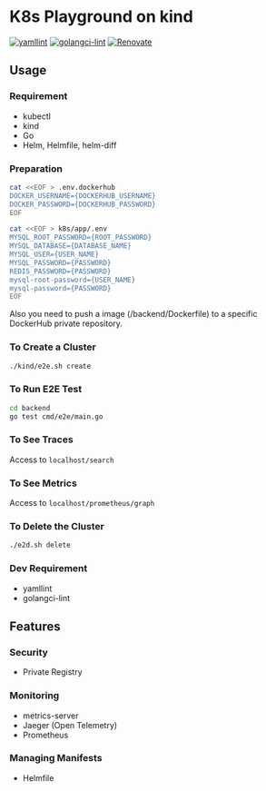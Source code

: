 # K8s Playground on kind

[![yamllint](https://github.com/YunosukeY/k8s-playground/actions/workflows/yamllint.yaml/badge.svg?branch=master&event=push)](https://github.com/YunosukeY/k8s-playground/actions/workflows/yamllint.yaml)
[![golangci-lint](https://github.com/YunosukeY/k8s-playground-on-kind/actions/workflows/golangci-lint.yml/badge.svg?branch=master&event=push)](https://github.com/YunosukeY/k8s-playground-on-kind/actions/workflows/golangci-lint.yml)
[![Renovate](https://img.shields.io/badge/renovate-enabled-brightgreen.svg)](https://renovatebot.com)

## Usage

### Requirement

- kubectl
- kind
- Go
- Helm, Helmfile, helm-diff

### Preparation

```sh
cat <<EOF > .env.dockerhub
DOCKER_USERNAME={DOCKERHUB_USERNAME}
DOCKER_PASSWORD={DOCKERHUB_PASSWORD}
EOF

cat <<EOF > k8s/app/.env
MYSQL_ROOT_PASSWORD={ROOT_PASSWORD}
MYSQL_DATABASE={DATABASE_NAME}
MYSQL_USER={USER_NAME}
MYSQL_PASSWORD={PASSWORD}
REDIS_PASSWORD={PASSWORD}
mysql-root-password={USER_NAME}
mysql-password={PASSWORD}
EOF
```

Also you need to push a image (/backend/Dockerfile) to a specific DockerHub private repository.

### To Create a Cluster

```sh
./kind/e2e.sh create
```

### To Run E2E Test

```sh
cd backend
go test cmd/e2e/main.go
```

### To See Traces

Access to `localhost/search`

### To See Metrics

Access to `localhost/prometheus/graph`

### To Delete the Cluster

```sh
./e2d.sh delete
```

### Dev Requirement

- yamllint
- golangci-lint

## Features

### Security

- Private Registry

### Monitoring

- metrics-server
- Jaeger (Open Telemetry)
- Prometheus

### Managing Manifests

- Helmfile
